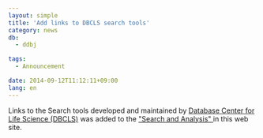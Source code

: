 ```yaml
---
layout: simple
title: 'Add links to DBCLS search tools'
category: news
db:
  - ddbj

tags:
  - Announcement

date: 2014-09-12T11:12:11+09:00
lang: en
---
```


<p>Links to the Search tools developed and maintained by <a href="http://dbcls.rois.ac.jp/en/">Database Center for Life Science (DBCLS)</a> was added to the <a href="/searches-e.html">"Search and Analysis" </a>in this web site.</p>
